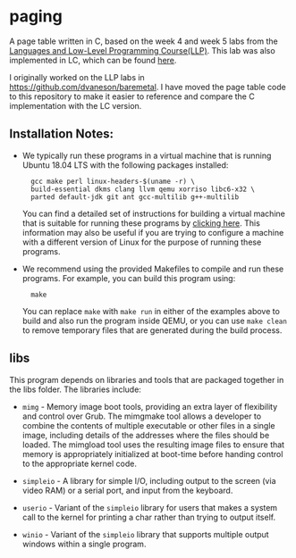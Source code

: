 # paging

A page table written in C, based on the week 4 and week 5 labs from the
[Languages and Low-Level Programming Course(LLP)](http://web.cecs.pdx.edu/~mpj/llp/).
This lab was also implemented in LC, which can be found
[here](https://github.com/dvaneson/paging-lc).

I originally worked on the LLP labs in https://github.com/dvaneson/baremetal.
I have moved the page table code to this repository to make it easier to
reference and compare the C implementation with the LC version.

## Installation Notes:

-   We typically run these programs in a virtual machine that is
    running Ubuntu 18.04 LTS with the following packages installed:

          gcc make perl linux-headers-$(uname -r) \
          build-essential dkms clang llvm qemu xorriso libc6-x32 \
          parted default-jdk git ant gcc-multilib g++-multilib

    You can find a detailed set of instructions for building a virtual
    machine that is suitable for running these programs by
    [clicking here](http://web.cecs.pdx.edu/~mpj/llp/vminstall/). This
    information may also be useful if you are trying to configure a
    machine with a different version of Linux for the purpose of running
    these programs.

-   We recommend using the provided Makefiles to compile and run these
    programs. For example, you can build this program using:

          make

    You can replace `make` with `make run` in either of the examples above
    to build and also run the program inside QEMU, or you can use `make clean`
    to remove temporary files that are generated during the build process.

## libs

This program depends on libraries and tools that are packaged together in the libs
folder. The libraries include:

-   `mimg` - Memory image boot tools, providing an extra layer
    of flexibility and control over Grub. The mimgmake tool
    allows a developer to combine the contents of multiple
    executable or other files in a single image, including
    details of the addresses where the files should be loaded.
    The mimgload tool uses the resulting image files to ensure
    that memory is appropriately initialized at boot-time
    before handing control to the appropriate kernel code.

-   `simpleio` - A library for simple I/O, including output to
    the screen (via video RAM) or a serial port, and input
    from the keyboard.

-   `userio` - Variant of the `simpleio` library for users that makes a system
    call to the kernel for printing a char rather than trying to output itself.

-   `winio` - Variant of the `simpleio` library that supports multiple output
    windows within a single program.
